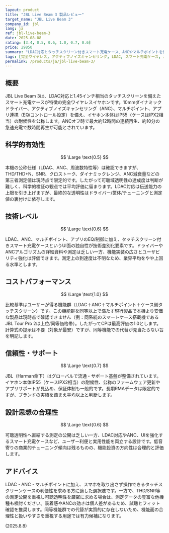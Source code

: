 ```yaml
---
layout: product
title: "JBL Live Beam 3 製品レビュー"
target_name: "JBL Live Beam 3"
company_id: jbl
lang: ja
ref: jbl-live-beam-3
date: 2025-08-08
rating: [3.4, 0.5, 0.6, 1.0, 0.7, 0.6]
price: 29850
summary: "LDAC対応とタッチスクリーン付きスマート充電ケース、ANCやマルチポイントを備えるが、測定データの開示は限定的。等機能群での最安クラスのためCPは最高評価"
tags: [完全ワイヤレス, アクティブノイズキャンセリング, LDAC, スマート充電ケース, JBL, IP55]
permalink: /products/ja/jbl-live-beam-3/
---
```


## 概要

JBL Live Beam 3は、LDAC対応と1.45インチ相当のタッチスクリーンを備えたスマート充電ケースが特徴の完全ワイヤレスイヤホンです。10mmダイナミックドライバー、アクティブノイズキャンセリング（ANC）、マルチポイント、アプリ連携（EQ/コントロール設定）を備え、イヤホン本体はIP55（ケースはIPX2相当）の耐候性を公称します。ANCオフ時で最大約12時間の連続再生、約10分の急速充電で数時間再生が可能とされています。

## 科学的有効性

$$ \Large \text{0.5} $$

本機の公称仕様（LDAC、ANC、周波数特性等）は確認できますが、THD/THD+N、SNR、クロストーク、ダイナミックレンジ、ANC減衰量などの第三者測定値は現時点で限定的です。したがって可聴域透明性の達成度は判断が難しく、科学的検証の観点では平均評価に留まります。LDAC対応は伝送能力の上限を引き上げますが、最終的な透明性はドライバー/筐体/チューニングと測定値の裏付けに依存します。

## 技術レベル

$$ \Large \text{0.6} $$

LDAC、ANC、マルチポイント、アプリのEQ/制御に加え、タッチスクリーン付きスマート充電ケースというUI面の独自性が技術差別化要素です。ドライバーやANCアルゴリズムの詳細資料や測定は乏しい一方、機能実装の広さとユーザビリティ強化は評価できます。測定上の到達度は不明なため、業界平均をやや上回る水準とします。

## コストパフォーマンス

$$ \Large \text{1.0} $$

比較基準はユーザーが得る機能群（LDAC＋ANC＋マルチポイント＋ケース側タッチスクリーン）です。この機能群を同等以上で満たす現行製品で本機より安価な製品は現時点で確認できません（例：同系統のスマートケース搭載機であるJBL Tour Pro 2は上位/同等価格帯）。したがってCPは最高評価の1.0とします。計算式の提示は不要（対象が最安）ですが、同等機能での代替が見当たらない旨を明記します。

## 信頼性・サポート

$$ \Large \text{0.7} $$

JBL（Harman傘下）はグローバルで流通・サポート基盤が整備されています。イヤホン本体IP55（ケースIPX2相当）の耐候性、公称のファームウェア更新やアプリサポートが見込め、保証体制も一般的です。長期RMAデータは限定的ですが、ブランドの実績を踏まえ平均以上と判断します。

## 設計思想の合理性

$$ \Large \text{0.6} $$

可聴透明性へ直結する測定の公開は乏しい一方、LDAC対応やANC、UIを強化するスマート充電ケースなど、ユーザー利便と実用性能を両立する設計です。低音寄りの商業的チューニング傾向は残るものの、機能投資の方向性は合理的と評価します。

## アドバイス

LDAC・ANC・マルチポイントに加え、スマホを取り出さず操作できるタッチスクリーンケースの利便性を求める方に適した選択肢です。一方で、THD/SNR等の測定公開を重視し可聴透明性を厳密に求める場合は、測定データの豊富な他機種も検討ください。装着感やANCの効きは個人差があるため、試聴とフィット確認を推奨します。同等機能群での代替が実質的に存在しないため、機能面の合理性と扱いやすさを重視する用途では有力候補になります。

(2025.8.8)
